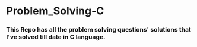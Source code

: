# Problem_Solving-C

### This Repo has all the problem solving questions' solutions that I've solved till date in C language.